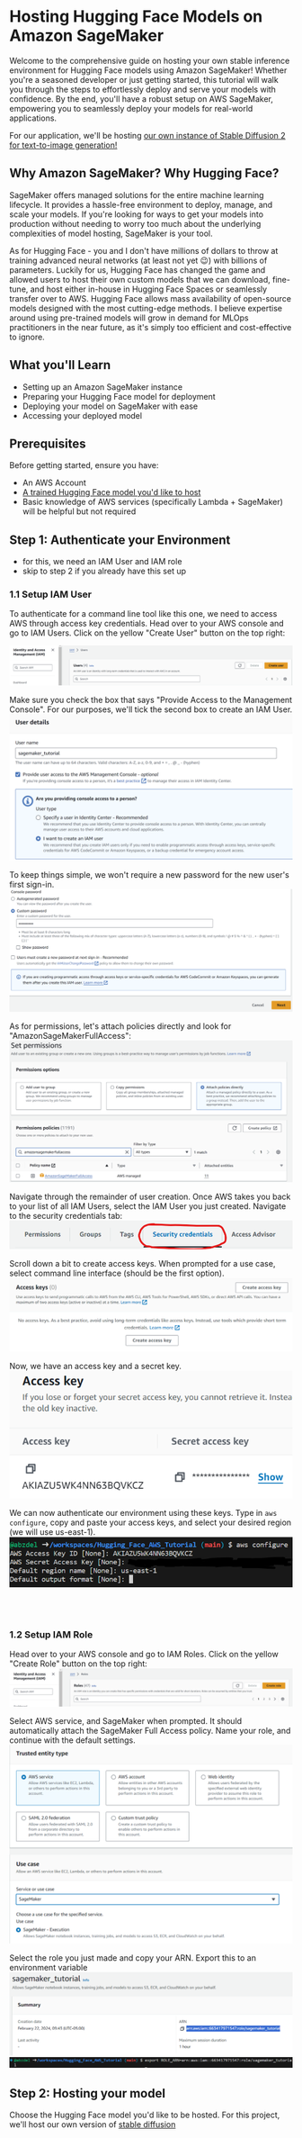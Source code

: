 # Hosting Hugging Face Models on Amazon SageMaker

Welcome to the comprehensive guide on hosting your own stable inference environment for Hugging Face models using Amazon SageMaker! Whether you're a seasoned developer or just getting started, this tutorial will walk you through the steps to effortlessly deploy and serve your models with confidence. By the end, you'll have a robust setup on AWS SageMaker, empowering you to seamlessly deploy your models for real-world applications.

For our application, we'll be hosting [our own instance of Stable Diffusion 2 for text-to-image generation!](https://huggingface.co/stabilityai/stable-diffusion-2)

## Why Amazon SageMaker? Why Hugging Face?

SageMaker offers managed solutions for the entire machine learning lifecycle. It provides a hassle-free environment to deploy, manage, and scale your models. If you're looking for ways to get your models into production without needing to worry too much about the underlying complexities of model hosting, SageMaker is your tool.

As for Hugging Face - you and I don't have millions of dollars to throw at training advanced neural networks (at least not yet :wink:) with billions of parameters. Luckily for us, Hugging Face has changed the game and allowed users to host their own custom models that we can download, fine-tune, and host either in-house in Hugging Face Spaces or seamlessly transfer over to AWS. Hugging Face allows mass availability of open-source models designed with the most cutting-edge methods. I believe expertise around using pre-trained models will grow in demand for MLOps practitioners in the near future, as it's simply too efficient and cost-effective to ignore.

## What you'll Learn
- Setting up an Amazon SageMaker instance
- Preparing your Hugging Face model for deployment
- Deploying your model on SageMaker with ease
- Accessing your deployed model


## Prerequisites
Before getting started, ensure you have:
- An AWS Account
- [A trained Hugging Face model you'd like to host](https://huggingface.co/models)
- Basic knowledge of AWS services (specifically Lambda + SageMaker) will be helpful but not required


## Step 1: Authenticate your Environment
- for this, we need an IAM User and IAM role
- skip to step 2 if you already have this set up

### 1.1 Setup IAM User

To authenticate for a command line tool like this one, we need to access AWS through access key credentials.
Head over to your AWS console and go to IAM Users. Click on the yellow "Create User" button on the top right:

![Alt text](images/image-1.png)

Make sure you check the box that says "Provide Access to the Management Console". For our purposes, we'll tick the second box to create an IAM User.
![Alt text](images/image-3.png)

To keep things simple, we won't require a new password for the new user's first sign-in.
![Alt text](images/image-4.png)

As for permissions, let's attach policies directly and look for "AmazonSageMakerFullAccess":
![Alt text](images/image-5.png)

Navigate through the remainder of user creation. Once AWS takes you back to your list of all IAM Users, select the IAM User you just created. Navigate to the security credentials tab:
![Alt text](images/image-6.png)

Scroll down a bit to create access keys. When prompted for a use case, select command line interface (should be the first option).
![Alt text](images/image-7.png)

Now, we have an access key and a secret key.
![Alt text](images/image-8.png)

We can now authenticate our environment using these keys. Type in ```aws configure```, copy and paste your access keys, and select your desired region (we will use us-east-1).
![Alt text](images/image-9.png)


<br><br>
### 1.2 Setup IAM Role

Head over to your AWS console and go to IAM Roles. Click on the yellow "Create Role" button on the top right:
![Alt text](images/image.png)


Select AWS service, and SageMaker when prompted. It should automatically attach the SageMaker Full Access policy. Name your role, and continue with the default settings.
![Alt text](images/image-10.png)

Select the role you just made and copy your ARN. Export this to an environment variable
![Alt text](images/image-11.png)
![Alt text](images/image-12.png)

## Step 2: Hosting your model

Choose the Hugging Face model you'd like to be hosted. For this project, we'll host our own version of [stable diffusion](https://huggingface.co/stabilityai/stable-diffusion-2)
